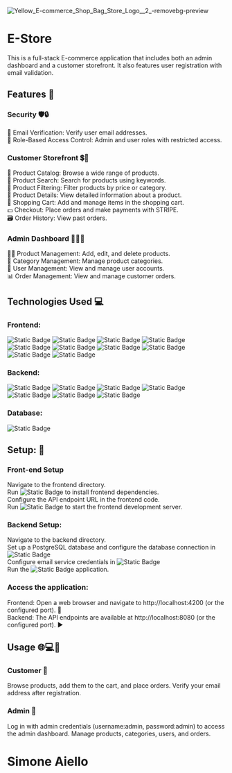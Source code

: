 
![Yellow_E-commerce_Shop_Bag_Store_Logo__2_-removebg-preview](https://github.com/SimoneAiello97/Capstone/assets/126870680/3e1cbcd9-a2d5-44ce-8251-8028104efd99)
# E-Store 

This is a full-stack E-commerce application that includes both an admin dashboard and a customer storefront. It also features user registration with email validation.

## Features 📱

### Security 🛡️🔒
📧 Email Verification: Verify user email addresses.  <br>
🔑 Role-Based Access Control: Admin and user roles with restricted access. <br>

### Customer Storefront 💲🛒

📃 Product Catalog: Browse a wide range of products. <br>
🔎 Product Search: Search for products using keywords. <br>
🔧 Product Filtering: Filter products by price or category. <br>
📑 Product Details: View detailed information about a product. <br>
🛒 Shopping Cart: Add and manage items in the shopping cart. <br>
💵 Checkout: Place orders and make payments with STRIPE. <br>
🗃️ Order History: View past orders. <br>

### Admin Dashboard 👨‍💼💼
👨‍💻 Product Management: Add, edit, and delete products. <br>
📝 Category Management: Manage product categories. <br>
👥 User Management: View and manage user accounts. <br>
📊 Order Management: View and manage customer orders. <br>

## Technologies Used 💻
### Frontend:

![Static Badge](https://img.shields.io/badge/Angular-darkred?logo=angular) 
![Static Badge](https://img.shields.io/badge/HTML-darkorange?logo=html5)
![Static Badge](https://img.shields.io/badge/CSS-darkblue?logo=css3)
![Static Badge](https://img.shields.io/badge/Sass-pink?logo=sass)
![Static Badge](https://img.shields.io/badge/JavaScript-yellow?logo=javascript)
![Static Badge](https://img.shields.io/badge/TypeScript-lightblue?logo=typescript)
![Static Badge](https://img.shields.io/badge/Three.js-grey?logo=threedotjs)
![Static Badge](https://img.shields.io/badge/Chart.js-white?logo=chartdotjs)
![Static Badge](https://img.shields.io/badge/NGPrime-red)
![Static Badge](https://img.shields.io/badge/Bootstrap-purple?logo=bootstrap)

### Backend:

![Static Badge](https://img.shields.io/badge/SpringBoot-darkgreen?logo=springboot)
![Static Badge](https://img.shields.io/badge/Java-white)
![Static Badge](https://img.shields.io/badge/Spring-green?logo=spring)
![Static Badge](https://img.shields.io/badge/Spring_Security-grey?logo=springsecurity)
![Static Badge](https://img.shields.io/badge/SpringMail-brown?logo=maildotcom)
![Static Badge](https://img.shields.io/badge/Stripe-blue?logo=stripe)
![Static Badge](https://img.shields.io/badge/PostMan-grey?logo=postman)


### Database:

![Static Badge](https://img.shields.io/badge/PostgreSQL-blue)


## Setup: 🔧
### Front-end Setup
Navigate to the frontend directory.  <br>
Run ![Static Badge](https://img.shields.io/badge/npm_install-lightgrey?logo=npm)
to install frontend dependencies.  <br>
Configure the API endpoint URL in the frontend code.  <br>
Run ![Static Badge](https://img.shields.io/badge/ng_serve-grey?logo=angular) to start the frontend development server.  <br>

### Backend Setup:

Navigate to the backend directory.  <br>
Set up a PostgreSQL database and configure the database connection in ![Static Badge](https://img.shields.io/badge/Application_properties-grey?logo=spring)   <br>
Configure email service credentials in ![Static Badge](https://img.shields.io/badge/Application_properties-grey?logo=spring) <br>
Run the ![Static Badge](https://img.shields.io/badge/SpringBoot-darkgreen?logo=springboot) application.  <br>

### Access the application:

Frontend: Open a web browser and navigate to http://localhost:4200 (or the configured port). 🚀 <br>
Backend: The API endpoints are available at http://localhost:8080 (or the configured port). ▶️ <br>

## Usage 🌐💻🔌
### Customer 🛒
Browse products, add them to the cart, and place orders. Verify your email address after registration.

### Admin 🏬
Log in with admin credentials (username:admin, password:admin) to access the admin dashboard. Manage products, categories, users, and orders.


# Simone Aiello 


